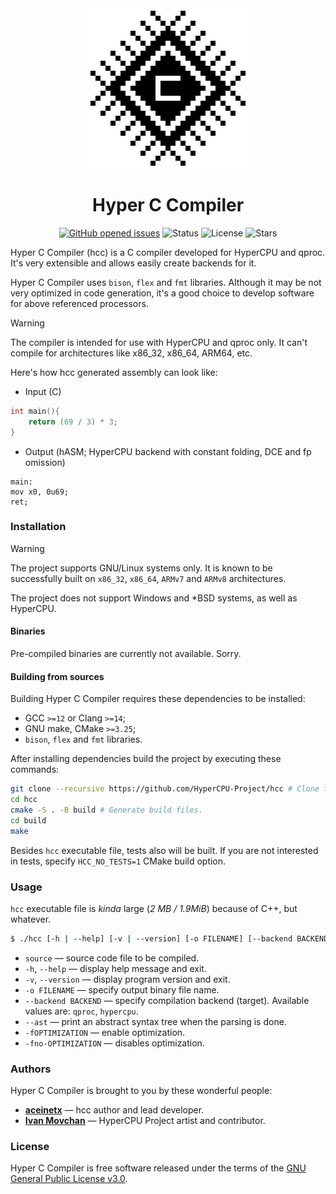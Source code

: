 <div align="center">
    <img alt="Hyper C Compiler" src="images/logo.png">
    <h1>Hyper C Compiler</h1>
    <p>
        <a href="https://github.com/HyperCPU-Project/hcc/issues"><img src="https://img.shields.io/github/issues/HyperCPU-Project/hcc" alt="GitHub opened issues"></a>
        <img src="https://img.shields.io/badge/status-in_development-red" alt="Status">
        <img src="https://img.shields.io/github/license/HyperCPU-Project/hcc" alt="License">
        <img src="https://img.shields.io/github/stars/HyperCPU-Project/hcc?color=lime" alt="Stars">
    </p>
</div>

Hyper C Compiler (hcc) is a C compiler developed for HyperCPU and qproc. It's very extensible and allows easily create backends for it.

Hyper C Compiler uses `bison`, `flex` and `fmt` libraries. Although it may be not very optimized in code generation, it's a good choice to develop software for above referenced processors.

> [!WARNING]
> The compiler is intended for use with HyperCPU and qproc only. It can't compile for architectures like x86_32, x86_64, ARM64, etc.

Here's how hcc generated assembly can look like:

- Input (C)
```c
int main(){
    return (69 / 3) * 3;
}
```

- Output (hASM; HyperCPU backend with constant folding, DCE and fp omission)

```assembly
main:
mov x0, 0u69;
ret;
```

### Installation

>[!WARNING]
> The project supports GNU/Linux systems only. It is known to be successfully built on `x86_32`, `x86_64`, `ARMv7` and `ARMv8` architectures.
>
> The project does not support Windows and \*BSD systems, as well as HyperCPU.

#### Binaries

Pre-compiled binaries are currently not available. Sorry.

#### Building from sources

Building Hyper C Compiler requires these dependencies to be installed:

* GCC `>=12` or Clang `>=14`;
* GNU make, CMake `>=3.25`;
* `bison`, `flex` and `fmt` libraries.

After installing dependencies build the project by executing these commands:

```bash
git clone --recursive https://github.com/HyperCPU-Project/hcc # Clone the repository.
cd hcc
cmake -S . -B build # Generate build files.
cd build
make
```

Besides `hcc` executable file, tests also will be built. If you are not interested in tests, specify `HCC_NO_TESTS=1` CMake build option.

### Usage

`hcc` executable file is _kinda_ large (*2 MB / 1.9MiB*) because of C++, but whatever.

```bash
$ ./hcc [-h | --help] [-v | --version] [-o FILENAME] [--backend BACKEND] [--ast] [-fOPTIMIZATION] [-fno-OPTIMIZATION] source
```

* `source` — source code file to be compiled.
* `-h`, `--help` — display help message and exit.
* `-v`, `--version` — display program version and exit.
* `-o FILENAME` — specify output binary file name.
* `--backend BACKEND` — specify compilation backend (target). Available values are: `qproc`, `hypercpu`.
* `--ast` — print an abstract syntax tree when the parsing is done.
* `-fOPTIMIZATION` — enable optimization.
* ```-fno-OPTIMIZATION``` — disables optimization.

### Authors

Hyper C Compiler is brought to you by these wonderful people:

* **[aceinetx](https://github.com/aceinetx)** — hcc author and lead developer.
* **[Ivan Movchan](https://github.com/ivan-movchan)** — HyperCPU Project artist and contributor.

### License

Hyper C Compiler is free software released under the terms of the [GNU General Public License v3.0](LICENSE).
